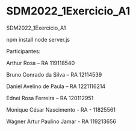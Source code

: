 # SDM2022_1Exercicio_A1
SDM2022_1Exercicio_A1

npm install
node server.js

Participantes:

Arthur Rosa – RA 119118540

Bruno Conrado da Silva – RA 12114539

Daniel Avelino de Paula – RA 1221116214

Ednei Rosa Ferreira – RA 120112951

Monique César Nascimento - RA - 11825561

Wagner Artur Paulino Jamar - RA 119213656
